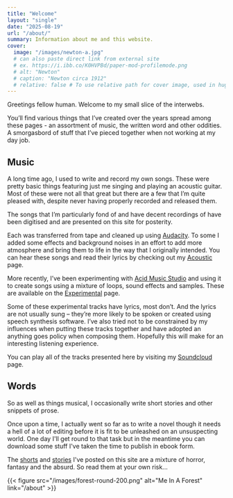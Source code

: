 ```yaml
---
title: "Welcome"
layout: "single"
date: "2025-08-19"
url: "/about/"
summary: Information about me and this website.
cover:
  image: "/images/newton-a.jpg"
  # can also paste direct link from external site
  # ex. https://i.ibb.co/K0HVPBd/paper-mod-profilemode.png
  # alt: "Newton"
  # caption: "Newton circa 1912"
  # relative: false # To use relative path for cover image, used in hugo Page-bundles
---
```


Greetings fellow human. Welcome to my small slice of the interwebs.

You’ll find various things that I’ve created over the years spread among these pages - an assortment of music, the written word and other oddities. A smorgasbord of stuff that I’ve pieced together when not working at my day job.

## Music

A long time ago, I used to write and record my own songs. These were pretty basic things featuring just me singing and playing an acoustic guitar. Most of these were not all that great but there are a few that I’m quite pleased with, despite never having properly recorded and released them.

The songs that I’m particularly fond of and have decent recordings of have been digitised and are presented on this site for posterity.

Each was transferred from tape and cleaned up using [Audacity](https://www.audacityteam.org/). To some I added some effects and background noises in an effort to add more atmosphere and bring them to life in the way that I originally intended. You can hear these songs and read their lyrics by checking out my [Acoustic](/acoustic) page.

More recently, I’ve been experimenting with [Acid Music Studio](https://www.magix.com/gb/music/acid/acid-music-studio/) and using it to create songs using a mixture of loops, sound effects and samples. These are available on the [Experimental](/experimental) page.

Some of these experimental tracks have lyrics, most don’t. And the lyrics are not usually sung – they’re more likely to be spoken or created using speech synthesis software. I’ve also tried not to be constrained by my influences when putting these tracks together and have adopted an anything goes policy when composing them. Hopefully this will make for an interesting listening experience.

You can play all of the tracks presented here by visiting my [Soundcloud](https://www.soundcloud.com/scarista) page.

## Words

So as well as things musical, I occasionally write short stories and other snippets of prose.

Once upon a time, I actually went so far as to write a novel though it needs a hell of a lot of editing before it is fit to be unleashed on an unsuspecting world. One day I'll get round to that task but in the meantime you can download some stuff I've taken the time to publish in ebook form.

The [shorts](/categories/shorts) and [stories](/stories) I've posted on this site are a mixture of horror, fantasy and the absurd. So read them at your own risk...

{{< figure src="/images/forest-round-200.png" alt="Me In A Forest" link="/about" >}}

